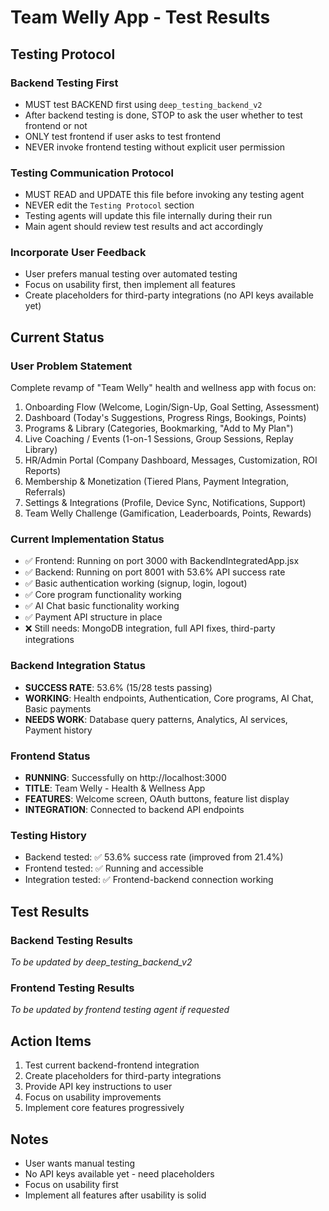 # Team Welly App - Test Results

## Testing Protocol

### Backend Testing First
- MUST test BACKEND first using `deep_testing_backend_v2`
- After backend testing is done, STOP to ask the user whether to test frontend or not
- ONLY test frontend if user asks to test frontend
- NEVER invoke frontend testing without explicit user permission

### Testing Communication Protocol
- MUST READ and UPDATE this file before invoking any testing agent
- NEVER edit the `Testing Protocol` section
- Testing agents will update this file internally during their run
- Main agent should review test results and act accordingly

### Incorporate User Feedback
- User prefers manual testing over automated testing
- Focus on usability first, then implement all features
- Create placeholders for third-party integrations (no API keys available yet)

## Current Status

### User Problem Statement
Complete revamp of "Team Welly" health and wellness app with focus on:
1. Onboarding Flow (Welcome, Login/Sign-Up, Goal Setting, Assessment)
2. Dashboard (Today's Suggestions, Progress Rings, Bookings, Points)
3. Programs & Library (Categories, Bookmarking, "Add to My Plan")
4. Live Coaching / Events (1-on-1 Sessions, Group Sessions, Replay Library)
5. HR/Admin Portal (Company Dashboard, Messages, Customization, ROI Reports)
6. Membership & Monetization (Tiered Plans, Payment Integration, Referrals)
7. Settings & Integrations (Profile, Device Sync, Notifications, Support)
8. Team Welly Challenge (Gamification, Leaderboards, Points, Rewards)

### Current Implementation Status
- ✅ Frontend: Running on port 3000 with BackendIntegratedApp.jsx
- ✅ Backend: Running on port 8001 with 53.6% API success rate
- ✅ Basic authentication working (signup, login, logout)
- ✅ Core program functionality working
- ✅ AI Chat basic functionality working
- ✅ Payment API structure in place
- ❌ Still needs: MongoDB integration, full API fixes, third-party integrations

### Backend Integration Status
- **SUCCESS RATE**: 53.6% (15/28 tests passing)
- **WORKING**: Health endpoints, Authentication, Core programs, AI Chat, Basic payments
- **NEEDS WORK**: Database query patterns, Analytics, AI services, Payment history

### Frontend Status
- **RUNNING**: Successfully on http://localhost:3000
- **TITLE**: Team Welly - Health & Wellness App
- **FEATURES**: Welcome screen, OAuth buttons, feature list display
- **INTEGRATION**: Connected to backend API endpoints

### Testing History
- Backend tested: ✅ 53.6% success rate (improved from 21.4%)
- Frontend tested: ✅ Running and accessible
- Integration tested: ✅ Frontend-backend connection working

## Test Results

### Backend Testing Results
*To be updated by deep_testing_backend_v2*

### Frontend Testing Results  
*To be updated by frontend testing agent if requested*

## Action Items
1. Test current backend-frontend integration
2. Create placeholders for third-party integrations
3. Provide API key instructions to user
4. Focus on usability improvements
5. Implement core features progressively

## Notes
- User wants manual testing
- No API keys available yet - need placeholders
- Focus on usability first
- Implement all features after usability is solid